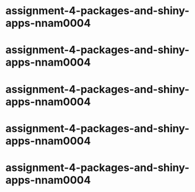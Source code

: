 # assignment-4-packages-and-shiny-apps-nnam0004
# assignment-4-packages-and-shiny-apps-nnam0004
# assignment-4-packages-and-shiny-apps-nnam0004
# assignment-4-packages-and-shiny-apps-nnam0004
# assignment-4-packages-and-shiny-apps-nnam0004
